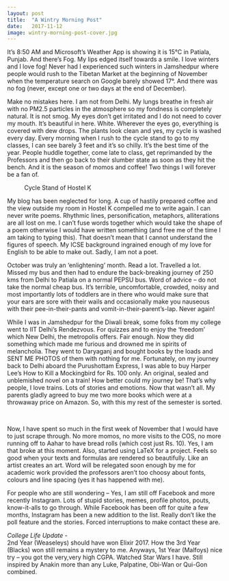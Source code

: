 ```yaml
---
layout: post
title:  "A Wintry Morning Post"
date:   2017-11-12
image: wintry-morning-post-cover.jpg
---
```


<p class="intro"><span class="dropcap">I</span>t’s 8:50 AM and Microsoft’s Weather App is showing it is 15°C in Patiala, Punjab. And there’s Fog. My lips edged itself towards a smile. I love winters and I love fog! Never had I experienced such winters in Jamshedpur where people would rush to the Tibetan Market at the beginning of November when the temperature search on Google barely showed 17°. And there was no fog (never, except one or two days at the end of December).</p>

Make no mistakes here. I am not from Delhi. My lungs breathe in fresh air with no PM2.5 particles in the atmosphere so my fondness is completely natural. It is not smog. My eyes don’t get irritated and I do not need to cover my mouth. It’s beautiful in here. White. Wherever the eyes go, everything is covered with dew drops. The plants look clean and yes, my cycle is washed every day. Every morning when I rush to the cycle stand to go to my classes, I can see barely 3 feet and it’s so chilly. It’s the best time of the year. People huddle together, come late to class, get reprimanded by the Professors and then go back to their slumber state as soon as they hit the bench. And it is the season of momos and coffee! Two things I will forever be a fan of.

<figure>
	<img src="{{ '/assets/img/wintry-morning-post-1.jpg' | prepend: site.baseurl }}" alt=""> 
	<figcaption>Cycle Stand of Hostel K</figcaption>
</figure>

My blog has been neglected for long. A cup of hastily prepared coffee and the view outside my room in Hostel K compelled me to write again. I can never write poems. Rhythmic lines, personification, metaphors, alliterations are all lost on me. I can’t fuse words together which would take the shape of a poem otherwise I would have written something (and free me of the time I am taking to typing this). That doesn’t mean that I cannot understand the figures of speech. My ICSE background ingrained enough of my love for English to be able to make out. Sadly, I am not a poet.

October was truly an ‘enlightening’ month. Read a lot. Travelled a lot. Missed my bus and then had to endure the back-breaking journey of 250 kms from Delhi to Patiala on a normal PEPSU bus. Word of advice – do not take the normal cheap bus. It’s terrible, uncomfortable, crowded, noisy and most importantly lots of toddlers are in there who would make sure that your ears are sore with their wails and occasionally make you nauseous with their pee-in-their-pants and vomit-in-their-parent’s-lap. Never again!

While I was in Jamshedpur for the Diwali break, some folks from my college went to IIT Delhi’s Rendezvous. For quizzes and to enjoy the ‘freedom’ which New Delhi, the metropolis offers. Fair enough. Now they did something which made me furious and drowned me in spirits of melancholia. They went to Daryaganj and bought books by the loads and SENT ME PHOTOS of them with nothing for me. Fortunately, on my journey back to Delhi aboard the Purushottam Express, I was able to buy Harper Lee’s How to Kill a Mockingbird for Rs. 100 only. An original, sealed and unblemished novel on a train! How better could my journey be! That’s why people, I love trains. Lots of stories and emotions. Now that wasn’t all. My parents gladly agreed to buy me two more books which were at a throwaway price on Amazon. So, with this my rest of the semester is sorted.

<img src="{{ '/assets/img/wintry-morning-post-2.jpg' | prepend: site.baseurl }}" alt=""> 

<img src="{{ '/assets/img/wintry-morning-post-3.jpg' | prepend: site.baseurl }}" alt=""> 

Now, I have spent so much in the first week of November that I would have to just scrape through. No more momos, no more visits to the COS, no more running off to Aahar to have bread rolls (which cost just Rs. 10). Yes, I am that broke at this moment. Also, started using LaTeX for a project. Feels so good when your texts and formulas are rendered so beautifully. Like an artist creates an art. Word will be relegated soon enough by me for academic work provided the professors aren’t too choosy about fonts, colours and line spacing (yes it has happened with me).

For people who are still wondering – Yes, I am still off Facebook and more recently Instagram. Lots of stupid stories, memes, profile photos, pouts, know-it-alls to go through. While Facebook has been off for quite a few months, Instagram has been a new addition to the list. Really don’t like the poll feature and the stories. Forced interruptions to make contact these are.

*College Life Update -* <br>
2nd Year (Weaseleys) should have won Elixir 2017. How the 3rd Year (Blacks) won still remains a mystery to me. Anyways, 1st Year (Malfoys) nice try – you got the very,very high CGPA. Watched Star Wars I have. Still inspired by Anakin more than any Luke, Palpatine, Obi-Wan or Qui-Gon combined.
